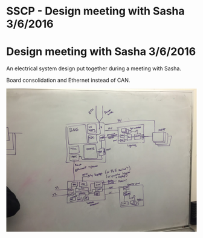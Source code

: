 # SSCP - Design meeting with Sasha 3/6/2016

# Design meeting with Sasha 3/6/2016

An electrical system design put together during a meeting with Sasha.

Board consolidation and Ethernet instead of CAN.

![](../../../../assets/image_d12ec4e2a2.jpg)

